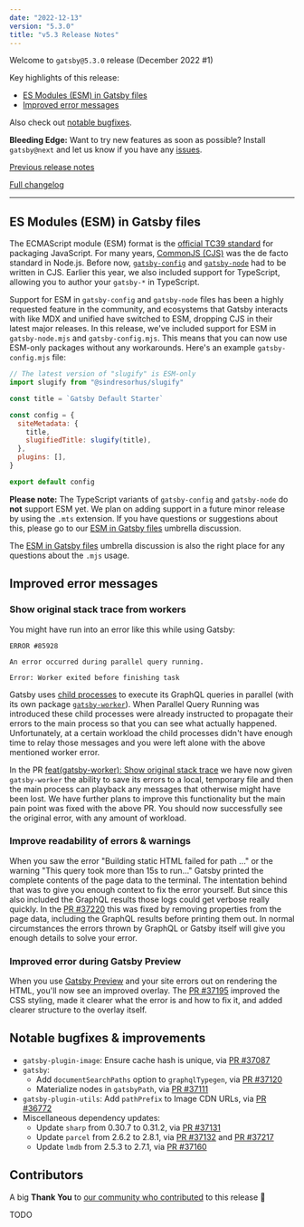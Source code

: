 ```yaml
---
date: "2022-12-13"
version: "5.3.0"
title: "v5.3 Release Notes"
---
```


Welcome to `gatsby@5.3.0` release (December 2022 #1)

Key highlights of this release:

- [ES Modules (ESM) in Gatsby files](#es-modules-esm-in-gatsby-files)
- [Improved error messages](#improved-error-messages)

Also check out [notable bugfixes](#notable-bugfixes--improvements).

**Bleeding Edge:** Want to try new features as soon as possible? Install `gatsby@next` and let us know if you have any [issues](https://github.com/gatsbyjs/gatsby/issues).

[Previous release notes](/docs/reference/release-notes/v5.2)

[Full changelog][full-changelog]

---

## ES Modules (ESM) in Gatsby files

The ECMAScript module (ESM) format is the [official TC39 standard](https://tc39.es/ecma262/#sec-modules) for packaging JavaScript. For many years, [CommonJS (CJS)](https://nodejs.org/api/modules.html#modules-commonjs-modules) was the de facto standard in Node.js. Before now, [`gatsby-config`](/docs/reference/config-files/gatsby-config/) and [`gatsby-node`](/docs/reference/config-files/gatsby-node/) had to be written in CJS. Earlier this year, we also included support for TypeScript, allowing you to author your `gatsby-*` in TypeScript.

Support for ESM in `gatsby-config` and `gatsby-node` files has been a highly requested feature in the community, and ecosystems that Gatsby interacts with like MDX and unified have switched to ESM, dropping CJS in their latest major releases. In this release, we've included support for ESM in `gatsby-node.mjs` and `gatsby-config.mjs`. This means that you can now use ESM-only packages without any workarounds. Here's an example `gatsby-config.mjs` file:

```js:title=gatsby-config.mjs
// The latest version of "slugify" is ESM-only
import slugify from "@sindresorhus/slugify"

const title = `Gatsby Default Starter`

const config = {
  siteMetadata: {
    title,
    slugifiedTitle: slugify(title),
  },
  plugins: [],
}

export default config
```

**Please note:** The TypeScript variants of `gatsby-config` and `gatsby-node` do **not** support ESM yet. We plan on adding support in a future minor release by using the `.mts` extension. If you have questions or suggestions about this, please go to our [ESM in Gatsby files](https://github.com/gatsbyjs/gatsby/discussions/37069) umbrella discussion.

The [ESM in Gatsby files](https://github.com/gatsbyjs/gatsby/discussions/37069) umbrella discussion is also the right place for any questions about the `.mjs` usage.

## Improved error messages

### Show original stack trace from workers

You might have run into an error like this while using Gatsby:

```shell
ERROR #85928

An error occurred during parallel query running.

Error: Worker exited before finishing task
```

Gatsby uses [child processes](https://nodejs.org/docs/latest-v18.x/api/child_process.html) to execute its GraphQL queries in parallel (with its own package [`gatsby-worker`](https://github.com/gatsbyjs/gatsby/tree/master/packages/gatsby-worker)). When Parallel Query Running was introduced these child processes were already instructed to propagate their errors to the main process so that you can see what actually happened. Unfortunately, at a certain workload the child processes didn't have enough time to relay those messages and you were left alone with the above mentioned worker error.

In the PR [feat(gatsby-worker): Show original stack trace](https://github.com/gatsbyjs/gatsby/pull/37206) we have now given `gatsby-worker` the ability to save its errors to a local, temporary file and then the main process can playback any messages that otherwise might have been lost. We have further plans to improve this functionality but the main pain point was fixed with the above PR. You should now successfully see the original error, with any amount of workload.

### Improve readability of errors & warnings

When you saw the error "Building static HTML failed for path ..." or the warning "This query took more than 15s to run..." Gatsby printed the complete contents of the page data to the terminal. The intentation behind that was to give you enough context to fix the error yourself. But since this also included the GraphQL results those logs could get verbose really quickly. In the [PR #37220](https://github.com/gatsbyjs/gatsby/pull/37220) this was fixed by removing properties from the page data, including the GraphQL results before printing them out. In normal circumstances the errors thrown by GraphQL or Gatsby itself will give you enough details to solve your error.

### Improved error during Gatsby Preview

When you use [Gatsby Preview](/products/cloud/previews/) and your site errors out on rendering the HTML, you'll now see an improved overlay. The [PR #37195](https://github.com/gatsbyjs/gatsby/pull/37195) improved the CSS styling, made it clearer what the error is and how to fix it, and added clearer structure to the overlay itself.

## Notable bugfixes & improvements

- `gatsby-plugin-image`: Ensure cache hash is unique, via [PR #37087](https://github.com/gatsbyjs/gatsby/pull/37087)
- `gatsby`:
  - Add `documentSearchPaths` option to `graphqlTypegen`, via [PR #37120](https://github.com/gatsbyjs/gatsby/pull/37120)
  - Materialize nodes in `gatsbyPath`, via [PR #37111](https://github.com/gatsbyjs/gatsby/pull/37111)
- `gatsby-plugin-utils`: Add `pathPrefix` to Image CDN URLs, via [PR #36772](https://github.com/gatsbyjs/gatsby/pull/36772)
- Miscellaneous dependency updates:
  - Update `sharp` from 0.30.7 to 0.31.2, via [PR #37131](https://github.com/gatsbyjs/gatsby/pull/37131)
  - Update `parcel` from 2.6.2 to 2.8.1, via [PR #37132](https://github.com/gatsbyjs/gatsby/pull/37132) and [PR #37217](https://github.com/gatsbyjs/gatsby/pull/37217)
  - Update `lmdb` from 2.5.3 to 2.7.1, via [PR #37160](https://github.com/gatsbyjs/gatsby/pull/37160)

## Contributors

A big **Thank You** to [our community who contributed][full-changelog] to this release 💜

TODO

[full-changelog]: https://github.com/gatsbyjs/gatsby/compare/gatsby@5.3.0-next.0...gatsby@5.3.0
